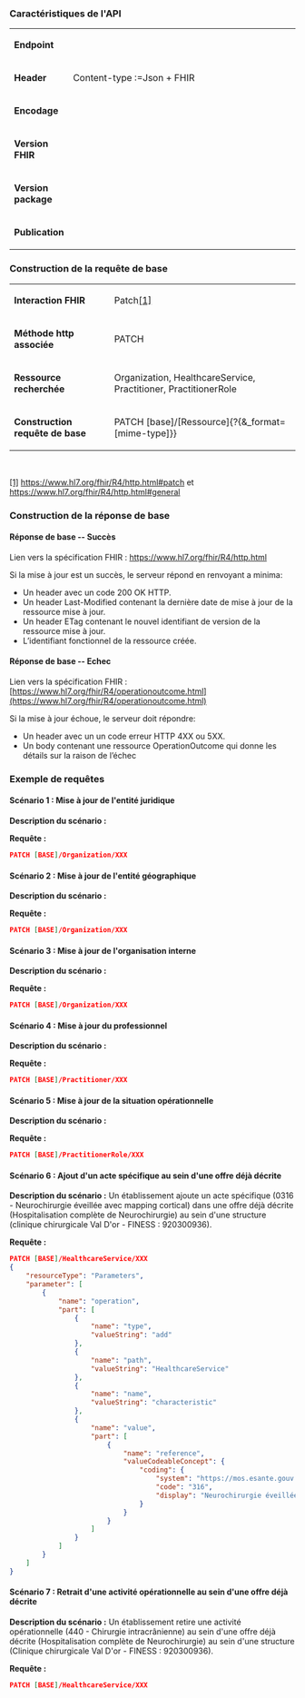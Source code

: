<!-- ## Mise à jour de l'offre -->

### Caractéristiques de l'API 

<table width="100%">
<tbody>
<tr>
<td width="19%">
<p><strong>Endpoint</strong></p>
</td>
<td width="80%">
<p>&nbsp;</p>
</td>
</tr>
<tr>
<td width="19%">
<p><strong>Header</strong></p>
</td>
<td width="80%">
<p>Content-type&nbsp;:=Json + FHIR</p>
</td>
</tr>
<tr>
<td width="19%">
<p><strong>Encodage</strong></p>
</td>
<td width="80%">
<p>&nbsp;</p>
</td>
</tr>
<tr>
<td width="19%">
<p><strong>Version FHIR</strong></p>
</td>
<td width="80%">
<p>&nbsp;</p>
</td>
</tr>
<tr>
<td width="19%">
<p><strong>Version package</strong></p>
</td>
<td width="80%">
<p>&nbsp;</p>
</td>
</tr>
<tr>
<td width="19%">
<p><strong>Publication</strong></p>
</td>
<td width="80%">
<p>&nbsp;</p>
</td>
</tr>
</tbody>
</table>

###  Construction de la requête de base

<table>
<tbody>
<tr>
<td width="215">
<p><strong>Interaction FHIR</strong></p>
</td>
<td width="465">
<p>Patch<a href="#_ftn1" name="_ftnref1">[1]</a></p>
</td>
</tr>
<tr>
<td width="215">
<p><strong>M&eacute;thode http associ&eacute;e</strong></p>
</td>
<td width="465">
<p>PATCH</p>
</td>
</tr>
<tr>
<td width="215">
<p><strong>Ressource recherch&eacute;e</strong></p>
</td>
<td width="465">
<p>Organization, HealthcareService, Practitioner, PractitionerRole</p>
</td>
</tr>
<tr>
<td width="215">
<p><strong>Construction requ&ecirc;te de base</strong></p>
</td>
<td width="465">
<p>PATCH [base]/[Ressource]{?{&amp;_format=[mime-type]}}</p>
</td>
</tr>
</tbody>
</table>
<p>&nbsp;</p>
<p><a href="#_ftnref1" name="_ftn1">[1]</a> <a href="https://www.hl7.org/fhir/R4/http.html#patch">https://www.hl7.org/fhir/R4/http.html#patch</a> et <a href="https://www.hl7.org/fhir/R4/http.html#general">https://www.hl7.org/fhir/R4/http.html#general</a></p>

### Construction de la réponse de base

#### Réponse de base -- Succès

Lien vers la spécification FHIR : <https://www.hl7.org/fhir/R4/http.html>

Si la mise à jour est un succès, le serveur répond en renvoyant a minima:
-	Un header avec un code 200 OK HTTP.
-	Un header Last-Modified contenant la dernière date de mise à jour de la ressource mise à jour.
-	Un header ETag contenant le nouvel identifiant de version de la ressource mise à jour.
-	L’identifiant fonctionnel de la ressource créée.

#### Réponse de base -- Echec

Lien vers la spécification FHIR :
[https://www.hl7.org/fhir/R4/operationoutcome.html](https://www.hl7.org/fhir/R4/operationoutcome.html)

Si la mise à jour échoue, le serveur doit répondre:
-	Un header avec un un code erreur HTTP 4XX ou 5XX.
-	Un body contenant une ressource OperationOutcome  qui donne les détails sur la raison de l’échec

### Exemple de requêtes

#### Scénario 1 : Mise à jour de l'entité juridique

**Description du scénario :** 

**Requête :**

```json
PATCH [BASE]/Organization/XXX
```

#### Scénario 2 : Mise à jour de l'entité géographique

**Description du scénario :** 

**Requête :**

```json
PATCH [BASE]/Organization/XXX
```

#### Scénario 3 : Mise à jour de l'organisation interne

**Description du scénario :** 

**Requête :**

```json
PATCH [BASE]/Organization/XXX
```

#### Scénario 4 : Mise à jour du professionnel

**Description du scénario :** 

**Requête :**

```json
PATCH [BASE]/Practitioner/XXX
```

#### Scénario 5 : Mise à jour de la situation opérationnelle

**Description du scénario :** 

**Requête :**

```json
PATCH [BASE]/PractitionerRole/XXX
```

#### Scénario 6 : Ajout d'un acte spécifique au sein d'une offre déjà décrite

**Description du scénario :** Un établissement ajoute un acte spécifique (0316 - Neurochirurgie éveillée avec mapping cortical) dans une offre déjà décrite (Hospitalisation complète de Neurochirurgie) au sein d'une structure (clinique chirurgicale Val D'or - FINESS : 920300936).

**Requête :**

```json
PATCH [BASE]/HealthcareService/XXX
{
    "resourceType": "Parameters",
    "parameter": [ 
        {
            "name": "operation",
            "part": [ 
                {
                    "name": "type",
                    "valueString": "add"
                }, 
                {
                    "name": "path",
                    "valueString": "HealthcareService"
                },
                {
                    "name": "name",
                    "valueString": "characteristic"
                },
                {
                    "name": "value",
                    "part": [
                        {
                            "name": "reference",
                            "valueCodeableConcept": {
                                "coding": {
                                    "system": "https://mos.esante.gouv.fr/NOS/JDV_J16-ActeSpecifique-ROR/FHIR/JDV-J16-ActeSpecifique-ROR",
                                    "code": "316",
                                    "display": "Neurochirurgie éveillée avec mapping cortical"
                                }
                            }
                        }
                    ]
                }
            ]
        }
    ]
}
```

#### Scénario 7 : Retrait d'une activité opérationnelle au sein d'une offre déjà décrite

**Description du scénario :** Un établissement retire une activité opérationnelle (440 - Chirurgie intracrânienne) au sein d'une offre déjà décrite (Hospitalisation complète de Neurochirurgie) au sein d'une structure (Clinique chirurgicale Val D'or - FINESS : 920300936).

**Requête :**

```json
PATCH [BASE]/HealthcareService/XXX
```